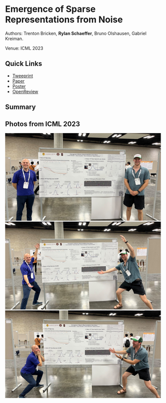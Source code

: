 # Emergence of Sparse Representations from Noise

Authors: Trenton Bricken, **Rylan Schaeffer**, Bruno Olshausen, Gabriel Kreiman. 

Venue: ICML 2023

## Quick Links

- [Tweeprint](https://twitter.com/RylanSchaeffer/status/1683654126977314816)
- [Paper](paper.pdf)
- [Poster](poster.pdf)
- [OpenReview](https://openreview.net/forum?id=cxYaBAXVKg)

## Summary


## Photos from ICML 2023

![](fun_img_0.jpeg)
![](fun_img_1.jpeg)
![](fun_img_2.jpeg)